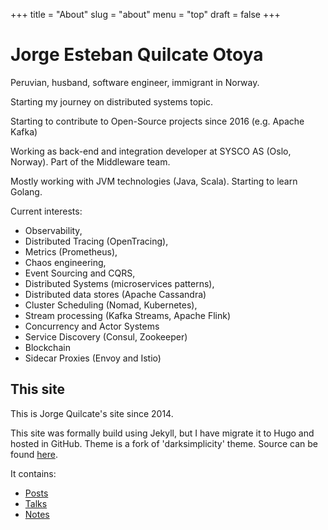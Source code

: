 +++
title = "About"
slug = "about"
menu = "top"
draft = false
+++

# Jorge Esteban Quilcate Otoya

Peruvian, husband, software engineer, immigrant in Norway.

Starting my journey on distributed systems topic.

Starting to contribute to Open-Source projects since 2016 (e.g. Apache Kafka)

Working as back-end and integration developer at SYSCO AS (Oslo, Norway). 
Part of the Middleware team.

Mostly working with JVM technologies (Java, Scala).
Starting to learn Golang.

Current interests: 

* Observability,
* Distributed Tracing (OpenTracing), 
* Metrics (Prometheus), 
* Chaos engineering,
* Event Sourcing and CQRS,
* Distributed Systems (microservices patterns), 
* Distributed data stores (Apache Cassandra)
* Cluster Scheduling (Nomad, Kubernetes), 
* Stream processing (Kafka Streams, Apache Flink)
* Concurrency and Actor Systems 
* Service Discovery (Consul, Zookeeper)
* Blockchain
* Sidecar Proxies (Envoy and Istio)

## This site

This is Jorge Quilcate's site since 2014.

This site was formally build using Jekyll, but I have migrate it to Hugo and hosted in GitHub.
Theme is a fork of 'darksimplicity' theme. Source can be found [here](https://themes.gohugo.io/darksimplicity/).

It contains: 

* [Posts](/posts/)
* [Talks](/talks/)
* [Notes](/notes/)
